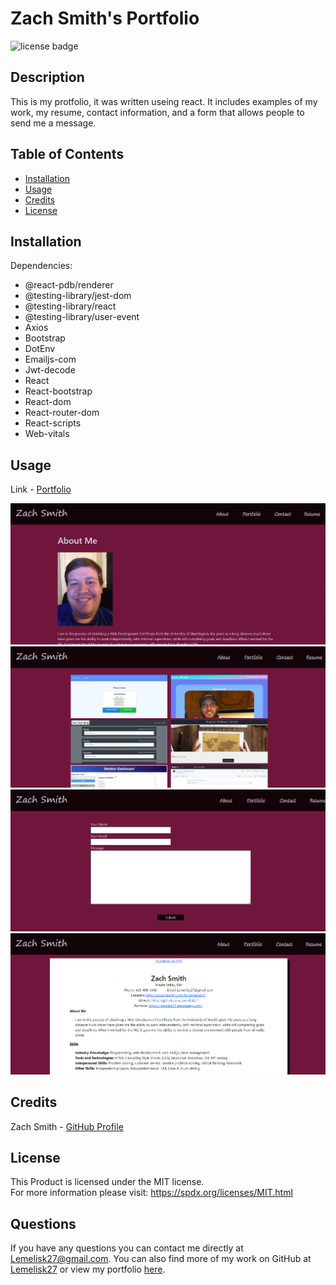 # Zach Smith's Portfolio
![license badge](https://img.shields.io/badge/license-MIT-blue)
## Description
This is my protfolio, it was written useing react. It includes examples of my work, my resume, contact information, and a form that allows people to send me a message.
## Table of Contents
- [Installation](#installation)
- [Usage](#usage)
- [Credits](#credits)
- [License](#license)
## Installation
Dependencies:
- @react-pdb/renderer
- @testing-library/jest-dom
- @testing-library/react
- @testing-library/user-event
- Axios
- Bootstrap
- DotEnv
- Emailjs-com
- Jwt-decode
- React
- React-bootstrap
- React-dom
- React-router-dom
- React-scripts
- Web-vitals
## Usage
Link - [Portfolio](https://lemelisk27.herokuapp.com/)
  
![About Me](images/about.png)
![Portfolio](images/portfolio.png)
![Contact](images/contact.png)
![Resume](images/resume.png)
    
## Credits
Zach Smith - [GitHub Profile](https://github.com/Lemelisk27)  
## License
This Product is licensed under the MIT license.  
For more information please visit: https://spdx.org/licenses/MIT.html
## Questions  
If you have any questions you can contact me directly at Lemelisk27@gmail.com. You can also find more of my work on GitHub at [Lemelisk27](https://github.com/Lemelisk27) or view my portfolio [here](https://lemelisk27.herokuapp.com/).